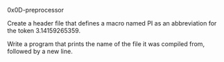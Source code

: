 0x0D-preprocessor

Create a header file that defines a macro named PI as an abbreviation for the token 3.14159265359.

Write a program that prints the name of the file it was compiled from, followed by a new line.


